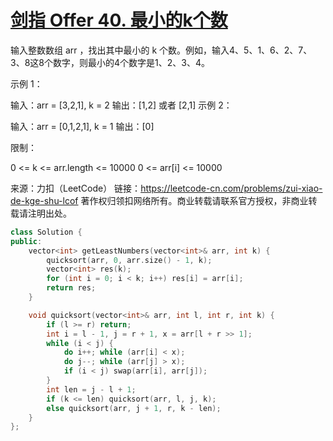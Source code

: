 # [剑指 Offer 40. 最小的k个数](https://leetcode-cn.com/problems/zui-xiao-de-kge-shu-lcof/)

输入整数数组 arr ，找出其中最小的 k 个数。例如，输入4、5、1、6、2、7、3、8这8个数字，则最小的4个数字是1、2、3、4。

 

示例 1：

输入：arr = [3,2,1], k = 2
输出：[1,2] 或者 [2,1]
示例 2：

输入：arr = [0,1,2,1], k = 1
输出：[0]


限制：

0 <= k <= arr.length <= 10000
0 <= arr[i] <= 10000

来源：力扣（LeetCode）
链接：https://leetcode-cn.com/problems/zui-xiao-de-kge-shu-lcof
著作权归领扣网络所有。商业转载请联系官方授权，非商业转载请注明出处。

```c++
class Solution {
public:
    vector<int> getLeastNumbers(vector<int>& arr, int k) {
        quicksort(arr, 0, arr.size() - 1, k);
        vector<int> res(k);
        for (int i = 0; i < k; i++) res[i] = arr[i];
        return res;
    }

    void quicksort(vector<int>& arr, int l, int r, int k) {
        if (l >= r) return;
        int i = l - 1, j = r + 1, x = arr[l + r >> 1];
        while (i < j) {
            do i++; while (arr[i] < x);
            do j--; while (arr[j] > x);
            if (i < j) swap(arr[i], arr[j]);
        }
        int len = j - l + 1;
        if (k <= len) quicksort(arr, l, j, k);
        else quicksort(arr, j + 1, r, k - len);
    }
};
```

